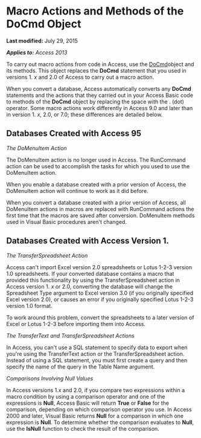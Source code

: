 
# Macro Actions and Methods of the DoCmd Object

 **Last modified:** July 29, 2015

 _**Applies to:** Access 2013_

To carry out macro actions from code in Access, use the  [DoCmd](3ce44cca-9979-0a1e-9787-079a52ce528f.md)object and its methods. This object replaces the  **DoCmd** statement that you used in versions 1. _x_ and 2.0 of Access to carry out a macro action.

When you convert a database, Access automatically converts any  **DoCmd** statements and the actions that they carried out in your Access Basic code to methods of the **DoCmd** object by replacing the space with the . (dot) operator.
Some macro actions work differently in Access 9.0 and later than in version 1. _x_, 2.0, or 7.0; these differences are detailed below.

## Databases Created with Access 95

 _The DoMenuItem Action_

The DoMenuItem action is no longer used in Access. The RunCommand action can be used to accomplish the tasks for which you used to use the DoMenuItem action.

When you enable a database created with a prior version of Access, the DoMenuItem action will continue to work as it did before.

When you convert a database created with a prior version of Access, all DoMenuItem actions in macros are replaced with RunCommand actions the first time that the macros are saved after conversion. DoMenuItem methods used in Visual Basic procedures aren't changed.


## Databases Created with Access Version 1.

 _The TransferSpreadsheet Action_

Access can't import Excel version 2.0 spreadsheets or Lotus 1-2-3 version 1.0 spreadsheets. If your converted database contains a macro that provided this functionality by using the TransferSpreadsheet action in Access version 1. _x_ or 2.0, converting the database will change the Spreadsheet Type argument to Excel version 3.0 (if you originally specified Excel version 2.0), or causes an error if you originally specified Lotus 1-2-3 version 1.0 format.

To work around this problem, convert the spreadsheets to a later version of Excel or Lotus 1-2-3 before importing them into Access.

 _The TransferText and TransferSpreadsheet Actions_

In Access, you can't use a SQL statement to specify data to export when you're using the TransferText action or the TransferSpreadsheet action. Instead of using a SQL statement, you must first create a query and then specify the name of the query in the Table Name argument.

 _Comparisons Involving Null Values_

In Access versions 1.x and 2.0, if you compare two expressions within a macro condition by using a comparison operator and one of the expressions is  **Null**, Access Basic will return  **True** or **False** for the comparison, depending on which comparison operator you use. In Access 2000 and later, Visual Basic returns **Null** for a comparison in which one expression is **Null**. To determine whether the comparison evaluates to  **Null**, use the  **IsNull** function to check the result of the comparison.

